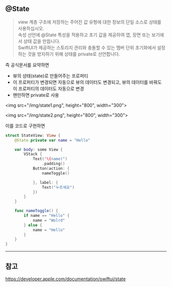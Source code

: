 ## @State

> view 계층 구조에 저장하는 주어진 값 유형에 대한 정보의 단일 소스로 상태를 사용하십시오.
> <br/>
> 속성 선언에 @State 특성을 적용하고 초기 값을 제공하여 앱, 장면 또는 보기에서 상태 값을 만듭니다.
> <br/>
> SwiftUI가 제공하는 스토리지 관리와 충돌할 수 있는 멤버 단위 초기화에서 설정하는 것을 방지하기 위해 상태를 private로 선언합니다.
> <br/>

즉 공식문서를 요약하면
<br/>

- 뷰의 상태(state)로 만들어주는 프로퍼티
  <br/>
- 이 프로퍼티가 변경되면 자동으로 뷰의 데이터도 변경되고, 뷰의 데이터를 바꿔도 이 프로퍼티의 데이터도 자동으로 변경
  <br/>
- 왠만하면 private로 사용
  <br/>

<img src="/img/state1.png", height="800", width="300">

<img src="/img/state2.png", height="800", width="300">

이를 코드로 구현하면
<br/>

```swift
struct StateView: View {
    @State private var name = "Hello"

    var body: some View {
        VStack {
            Text("\(name)")
                .padding()
            Button(action: {
                nameToggle()

            }, label: {
                Text("누르세요")
            })
        }
    }

    func nameToggle() {
        if name == "Hello" {
            name = "Wolrd"
        } else {
            name = "Hello"
        }
    }
}
```

---

## 참고

https://developer.apple.com/documentation/swiftui/state
